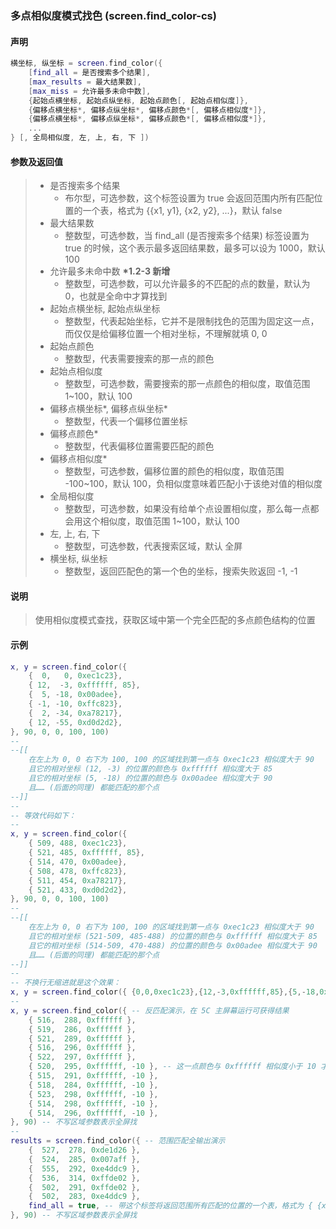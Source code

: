 ### 多点相似度模式找色 \(**screen\.find\_color-cs**\)


#### 声明
```lua
横坐标, 纵坐标 = screen.find_color({
    [find_all = 是否搜索多个结果],
    [max_results = 最大结果数],
    [max_miss = 允许最多未命中数],
    {起始点横坐标, 起始点纵坐标, 起始点颜色[, 起始点相似度]},
    {偏移点横坐标*, 偏移点纵坐标*, 偏移点颜色*[, 偏移点相似度*]},
    {偏移点横坐标*, 偏移点纵坐标*, 偏移点颜色*[, 偏移点相似度*]},
    ...
} [, 全局相似度, 左, 上, 右, 下 ])
```


#### 参数及返回值
> - 是否搜索多个结果
>   - 布尔型，可选参数，这个标签设置为 true 会返回范围内所有匹配位置的一个表，格式为 \{\{x1, y1\}, \{x2, y2\}, ...\}，默认 false
> - 最大结果数
>   - 整数型，可选参数，当 find\_all (是否搜索多个结果)  标签设置为 true 的时候，这个表示最多返回结果数，最多可以设为 1000，默认 100
> - 允许最多未命中数 **\*1\.2\-3 新增**
>   - 整数型，可选参数，可以允许最多的不匹配的点的数量，默认为 0，也就是全命中才算找到
> - 起始点横坐标, 起始点纵坐标
>   - 整数型，代表起始坐标，它并不是限制找色的范围为固定这一点，而仅仅是给偏移位置一个相对坐标，不理解就填 0, 0
> - 起始点颜色
>   - 整数型，代表需要搜索的那一点的颜色
> - 起始点相似度
>   - 整数型，可选参数，需要搜索的那一点颜色的相似度，取值范围 1~100，默认 100
> - 偏移点横坐标\*, 偏移点纵坐标\*
>   - 整数型，代表一个偏移位置坐标
> - 偏移点颜色\*
>   - 整数型，代表偏移位置需要匹配的颜色
> - 偏移点相似度\*
>   - 整数型，可选参数，偏移位置的颜色的相似度，取值范围 \-100~100，默认 100，负相似度意味着匹配小于该绝对值的相似度
> - 全局相似度
>   - 整数型，可选参数，如果没有给单个点设置相似度，那么每一点都会用这个相似度，取值范围 1~100，默认 100
> - 左, 上, 右, 下
>   - 整数型，可选参数，代表搜索区域，默认 全屏
> - 横坐标, 纵坐标
>   - 整数型，返回匹配色的第一个色的坐标，搜索失败返回 \-1, \-1


#### 说明
> 使用相似度模式查找，获取区域中第一个完全匹配的多点颜色结构的位置  


#### 示例  
```lua
x, y = screen.find_color({
	{  0,   0, 0xec1c23},
	{ 12,  -3, 0xffffff, 85},
	{  5, -18, 0x00adee},
	{ -1, -10, 0xffc823},
	{  2, -34, 0xa78217},
	{ 12, -55, 0xd0d2d2},
}, 90, 0, 0, 100, 100)
--
--[[
    在左上为 0, 0 右下为 100, 100 的区域找到第一点与 0xec1c23 相似度大于 90 
    且它的相对坐标 (12, -3) 的位置的颜色与 0xffffff 相似度大于 85
    且它的相对坐标 (5, -18) 的位置的颜色与 0x00adee 相似度大于 90 
    且…… (后面的同理) 都能匹配的那个点
--]]
--
-- 等效代码如下：
--
x, y = screen.find_color({
	{ 509, 488, 0xec1c23},
	{ 521, 485, 0xffffff, 85},
	{ 514, 470, 0x00adee},
	{ 508, 478, 0xffc823},
	{ 511, 454, 0xa78217},
	{ 521, 433, 0xd0d2d2},
}, 90, 0, 0, 100, 100)
--
--[[
    在左上为 0, 0 右下为 100, 100 的区域找到第一点与 0xec1c23 相似度大于 90 
    且它的相对坐标 (521-509, 485-488) 的位置的颜色与 0xffffff 相似度大于 85 
    且它的相对坐标 (514-509, 470-488) 的位置的颜色与 0x00adee 相似度大于 90 
    且…… (后面的同理) 都能匹配的那个点
--]]
--
-- 不换行无缩进就是这个效果：
x, y = screen.find_color({ {0,0,0xec1c23},{12,-3,0xffffff,85},{5,-18,0x00adee},{-1,-10,0xffc823},{2,-34,0xa78217},{12,-55,0xd0d2d2},},90,0,0,100,100)
--
x, y = screen.find_color({ -- 反匹配演示，在 5C 主屏幕运行可获得结果
	{ 516,  288, 0xffffff },
	{ 519,  286, 0xffffff },
	{ 521,  289, 0xffffff },
	{ 516,  296, 0xffffff },
	{ 522,  297, 0xffffff },
	{ 520,  295, 0xffffff, -10 }, -- 这一点颜色与 0xffffff 相似度小于 10 才匹配，下同
	{ 515,  291, 0xffffff, -10 },
	{ 518,  284, 0xffffff, -10 },
	{ 523,  298, 0xffffff, -10 },
	{ 514,  298, 0xffffff, -10 },
	{ 514,  296, 0xffffff, -10 },
}, 90) -- 不写区域参数表示全屏找
--
results = screen.find_color({ -- 范围匹配全输出演示
	{  527,  278, 0xde1d26 },
	{  524,  285, 0x007aff },
	{  555,  292, 0xe4ddc9 },
	{  536,  314, 0xffde02 },
	{  502,  291, 0xffde02 },
	{  502,  283, 0xe4ddc9 },
	find_all = true, -- 带这个标签将返回范围所有匹配的位置的一个表，格式为 { {x1, y1}, {x2, y2}, ...}
}, 90) -- 不写区域参数表示全屏找
```

